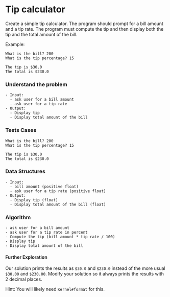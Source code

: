 # Tip calculator

Create a simple tip calculator. The program should prompt for a bill amount and a tip rate. The program must compute the tip and then display both the tip and the total amount of the bill.

Example:

```
What is the bill? 200
What is the tip percentage? 15

The tip is $30.0
The total is $230.0
```



### Understand the problem

```
- Input:
  - ask user for a bill amount
  - ask user for a tip rate
- Output:
  - Display tip
  - Display total amount of the bill
```

### Tests Cases

```
What is the bill? 200
What is the tip percentage? 15

The tip is $30.0
The total is $230.0
```

### Data Structures

```
- Input:
  - bill amount (positive float)
  - ask user for a tip rate (positive float)
- Output:
  - Display tip (float)
  - Display total amount of the bill (float)
```

### Algorithm

```
- ask user for a bill amount
- ask user for a tip rate in percent
- Compute the tip (bill amount * tip rate / 100)
- Display tip
- Display total amount of the bill
```



#### Further Exploration

Our solution prints the results as `$30.0` and `$230.0` instead of the more usual `$30.00` and `$230.00`. Modify your solution so it always prints the results with 2 decimal places.

Hint: You will likely need `Kernel#format` for this.
